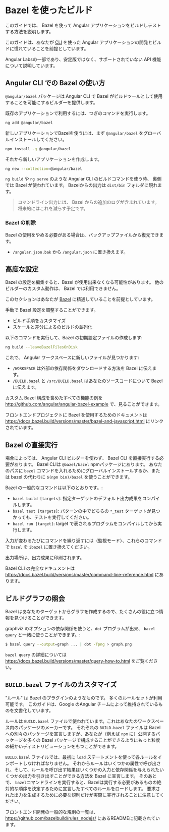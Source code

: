 # Bazel を使ったビルド

このガイドでは、 Bazel を使って Angular アプリケーションをビルドしテストする方法を説明します。


<div class="alert is-helpful">

このガイドは、あなたが [CLI](cli) を使った Angular アプリケーションの開発とビルドに慣れていることを前提としています。

Angular Labsの一部であり、安定版ではなく、サポートされていない API 機能について説明しています。

</div>

## Angular CLI での Bazel の使い方

`@angular/bazel` パッケージは Angular CLI で Bazel がビルドツールとして使用することを可能にするビルダーを提供します。

既存のアプリケーションで利用するには、つぎのコマンドを実行します。

```sh
ng add @angular/bazel
```

新しいアプリケーションでBazelを使うには、まず `@angular/bazel` をグローバルインストールしてください。

```sh
npm install -g @angular/bazel
```

それから新しいアプリケーションを作成します。

```sh
ng new --collection=@angular/bazel
```

`ng build` や `ng serve` のような Angular CLI のビルドコマンドを使う時、
裏側では Bazel が使われています。
Bazelからの出力は `dist/bin` フォルダに現れます。

> コマンドライン出力には、 Bazel からの追加のログが含まれています。
> 将来的にはこれを減らす予定です。

### Bazel の削除

Bazel の使用をやめる必要がある場合は、バックアップファイルから復元できます。

- `/angular.json.bak` から `/angular.json` に置き換えます。

## 高度な設定

<div class="alert is-helpful">

Bazel の設定を編集すると、Bazel が使用出来なくなる可能性があります。
他のビルダーのカスタム動作は、 Bazel では利用できません。

このセクションはあなたが [Bazel](https://docs.bazel.build) に精通していることを前提としています。

</div>

手動で Bazel 設定を調整することができます。

* ビルド手順をカスタマイズ
* スケールと差分によるのビルドの並列化

以下のコマンドを実行して、Bazel の初期設定ファイルの作成します:

```sh
ng build --leaveBazelFilesOnDisk
```

これで、 Angular ワークスペースに新しいファイルが見つかります:

* `/WORKSPACE` は外部の依存関係をダウンロードする方法を Bazel に伝えます。
* `/BUILD.bazel` と `/src/BUILD.bazel` はあなたのソースコードについて Bazel に伝えます。

カスタム Bazel 構成を含めたすべての機能の例を http://github.com/angular/angular-bazel-example で、見ることができます。

フロントエンドプロジェクトに Bazel を使用するためのドキュメントは https://docs.bazel.build/versions/master/bazel-and-javascript.html にリンクされています。



## Bazel の直接実行

場合によっては、 Angular CLI ビルダーを使わず、 Bazel CLI を直接実行する必要があります。
Bazel CLIは `@bazel/bazel` npmパッケージにあります。
あなたのパスに `bazel` コマンドを入れるためにグローバルインストールするか、または bazel の代わりに `$(npm bin)/bazel` を使うことができます。

Bazel の一般的なコマンドは以下のとおりです。:

* `bazel build [targets]`: 指定ターゲットのデフォルト出力成果をコンパイルします。
* `bazel test [targets]`: パターンの中でどちらの `*_test` ターゲットが見つかっても、テストを実行してください。
* `bazel run [target]`: target で表されるプログラムをコンパイルしてから実行します。

入力が変わるたびにコマンドを繰り返すには（監視モード）、これらのコマンドで `bazel` を `ibazel` に置き換えてください。

出力場所は、出力成果に印刷されます。

Bazel CLI の完全なドキュメントは https://docs.bazel.build/versions/master/command-line-reference.html にあります。


## ビルドグラフの照会

Bazel はあなたのターゲットからグラフを作成するので、たくさんの役に立つ情報を見つけることができます。

graphviz のオプションの依存関係を使うと、`dot` プログラムが出来、 `bazel query` と一緒に使うことができます。:

```bash
$ bazel query --output=graph ... | dot -Tpng > graph.png
```

`bazel query` の詳細については https://docs.bazel.build/versions/master/query-how-to.html をご覧ください。


## `BUILD.bazel` ファイルのカスタマイズ

"ルール" は Bazel のプラグインのようなものです。 多くのルールセットが利用可能です。 このガイドは、Google のAngular チームによって維持されているものを文書化しています。

ルールは `BUILD.bazel` ファイルで使われています。これはあなたのワークスペース内のパッケージのメーカーです。 それぞれの `BUILD.bazel` ファイルは Bazel への別々のパッケージを宣言しますが、あなたが（例えば `npm` に）公開するパッケージを多くの Bazel パッケージで構成することができるようにもっと粒度の細かいディストリビューションをもつことができます。

`BUILD.bazel` ファイルでは、最初に `load` ステートメントを使って各ルールをインポートしなければなりません。 それからルールはいくつかの属性で呼び出され、そして、ルールを呼び出す結果はいくつかの入力と依存関係を与えられたいくつかの出力を引き出すことができる方法を Bazel に宣言します。 そのあとで、 `bazel`コマンドラインを実行すると、Bazelは実行する必要があるものの絶対的な順序を決定するために宣言したすべてのルールをロードします。 要求された出力を生成するために必要な規則だけが実際に実行されることに注意してください。

フロントエンド開発の一般的な規則の一覧は、 https://github.com/bazelbuild/rules_nodejs/ にあるREADMEに記載されています。
